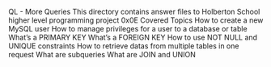 QL - More Queries
This directory contains answer files to Holberton School higher level programming project 0x0E
Covered Topics
How to create a new MySQL user
How to manage privileges for a user to a database or table
What’s a PRIMARY KEY
What’s a FOREIGN KEY
How to use NOT NULL and UNIQUE constraints
How to retrieve datas from multiple tables in one request
What are subqueries
What are JOIN and UNION
